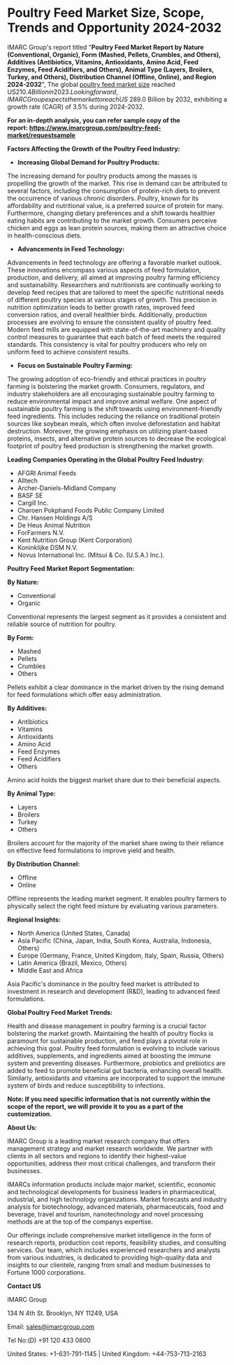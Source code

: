 ﻿# **Poultry Feed Market Size, Scope, Trends and Opportunity 2024-2032**
IMARC Group's report titled "**Poultry Feed Market Report by Nature (Conventional, Organic), Form (Mashed, Pellets, Crumbles, and Others), Additives (Antibiotics, Vitamins, Antioxidants, Amino Acid, Feed Enzymes, Feed Acidifiers, and Others), Animal Type (Layers, Broilers, Turkey, and Others), Distribution Channel (Offline, Online), and Region 2024-2032**", The global [poultry feed market size](https://www.imarcgroup.com/poultry-feed-market) reached US$ 210.4 Billion in 2023. Looking forward, IMARC Group expects the market to reach US$ 289.0 Billion by 2032, exhibiting a growth rate (CAGR) of 3.5% during 2024-2032.

**For an in-depth analysis, you can refer sample copy of the report: <https://www.imarcgroup.com/poultry-feed-market/requestsample>**

**Factors Affecting the Growth of the Poultry Feed Industry:**

- **Increasing Global Demand for Poultry Products:**

The increasing demand for poultry products among the masses is propelling the growth of the market. This rise in demand can be attributed to several factors, including the consumption of protein-rich diets to prevent the occurrence of various chronic disorders. Poultry, known for its affordability and nutritional value, is a preferred source of protein for many. Furthermore, changing dietary preferences and a shift towards healthier eating habits are contributing to the market growth. Consumers perceive chicken and eggs as lean protein sources, making them an attractive choice in health-conscious diets.

- **Advancements in Feed Technology:**

Advancements in feed technology are offering a favorable market outlook. These innovations encompass various aspects of feed formulation, production, and delivery, all aimed at improving poultry farming efficiency and sustainability. Researchers and nutritionists are continually working to develop feed recipes that are tailored to meet the specific nutritional needs of different poultry species at various stages of growth. This precision in nutrition optimization leads to better growth rates, improved feed conversion ratios, and overall healthier birds. Additionally, production processes are evolving to ensure the consistent quality of poultry feed. Modern feed mills are equipped with state-of-the-art machinery and quality control measures to guarantee that each batch of feed meets the required standards. This consistency is vital for poultry producers who rely on uniform feed to achieve consistent results.

- **Focus on Sustainable Poultry Farming:**

The growing adoption of eco-friendly and ethical practices in poultry farming is bolstering the market growth. Consumers, regulators, and industry stakeholders are all encouraging sustainable poultry farming to reduce environmental impact and improve animal welfare. One aspect of sustainable poultry farming is the shift towards using environment-friendly feed ingredients. This includes reducing the reliance on traditional protein sources like soybean meals, which often involve deforestation and habitat destruction. Moreover, the growing emphasis on utilizing plant-based proteins, insects, and alternative protein sources to decrease the ecological footprint of poultry feed production is strengthening the market growth.

**Leading Companies Operating in the Global Poultry Feed Industry:**

- AFGRI Animal Feeds
- Alltech
- Archer-Daniels-Midland Company
- BASF SE
- Cargill Inc.
- Charoen Pokphand Foods Public Company Limited
- Chr. Hansen Holdings A/S
- De Heus Animal Nutrition
- ForFarmers N.V.
- Kent Nutrition Group (Kent Corporation)
- Koninklijke DSM N.V.
- Novus International Inc. (Mitsui & Co. (U.S.A.) Inc.).

**Poultry Feed Market Report Segmentation:**

**By Nature:**

- Conventional
- Organic

Conventional represents the largest segment as it provides a consistent and reliable source of nutrition for poultry.

**By Form:**

- Mashed
- Pellets
- Crumbles
- Others

Pellets exhibit a clear dominance in the market driven by the rising demand for feed formulations which offer easy administration.

**By Additives:**

- Antibiotics
- Vitamins
- Antioxidants
- Amino Acid
- Feed Enzymes
- Feed Acidifiers
- Others

Amino acid holds the biggest market share due to their beneficial aspects.

**By Animal Type:**

- Layers
- Broilers
- Turkey
- Others

Broilers account for the majority of the market share owing to their reliance on effective feed formulations to improve yield and health.

**By Distribution Channel:**

- Offline
- Online

Offline represents the leading market segment. It enables poultry farmers to physically select the right feed mixture by evaluating various parameters.

**Regional Insights:**

- North America (United States, Canada)
- Asia Pacific (China, Japan, India, South Korea, Australia, Indonesia, Others)
- Europe (Germany, France, United Kingdom, Italy, Spain, Russia, Others)
- Latin America (Brazil, Mexico, Others)
- Middle East and Africa

Asia Pacific's dominance in the poultry feed market is attributed to investment in research and development (R&D), leading to advanced feed formulations.

**Global Poultry Feed Market Trends:**

Health and disease management in poultry farming is a crucial factor bolstering the market growth. Maintaining the health of poultry flocks is paramount for sustainable production, and feed plays a pivotal role in achieving this goal. Poultry feed formulation is evolving to include various additives, supplements, and ingredients aimed at boosting the immune system and preventing diseases. Furthermore, probiotics and prebiotics are added to feed to promote beneficial gut bacteria, enhancing overall health. Similarly, antioxidants and vitamins are incorporated to support the immune system of birds and reduce susceptibility to infections.

**Note: If you need specific information that is not currently within the scope of the report, we will provide it to you as a part of the customization.**

**About Us:**

IMARC Group is a leading market research company that offers management strategy and market research worldwide. We partner with clients in all sectors and regions to identify their highest-value opportunities, address their most critical challenges, and transform their businesses.

IMARCs information products include major market, scientific, economic and technological developments for business leaders in pharmaceutical, industrial, and high technology organizations. Market forecasts and industry analysis for biotechnology, advanced materials, pharmaceuticals, food and beverage, travel and tourism, nanotechnology and novel processing methods are at the top of the companys expertise.

Our offerings include comprehensive market intelligence in the form of research reports, production cost reports, feasibility studies, and consulting services. Our team, which includes experienced researchers and analysts from various industries, is dedicated to providing high-quality data and insights to our clientele, ranging from small and medium businesses to Fortune 1000 corporations.

**Contact US**

IMARC Group

134 N 4th St. Brooklyn, NY 11249, USA

Email: sales@imarcgroup.com

Tel No:(D) +91 120 433 0800

United States: +1-631-791-1145 | United Kingdom: +44-753-713-2163
